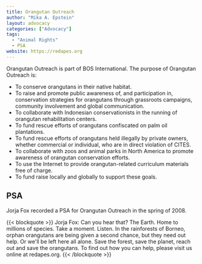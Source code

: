 ```yaml
---
title: Orangutan Outreach
author: "Mika A. Epstein"
layout: advocacy
categories: ["Advocacy"]
tags:
  - "Animal Rights"
  - PSA
website: https://redapes.org
---
```


Orangutan Outreach is part of BOS International. The purpose of Orangutan Outreach is:

* To conserve orangutans in their native habitat.
* To raise and promote public awareness of, and participation in, conservation strategies for orangutans through grassroots campaigns, community involvement and global communication.
* To collaborate with Indonesian conservationists in the running of orangutan rehabilitation centers.
* To fund rescue efforts of orangutans confiscated on palm oil plantations.
* To fund rescue efforts of orangutans held illegally by private owners, whether commercial or individual, who are in direct violation of CITES.
* To collaborate with zoos and animal parks in North America to promote awareness of orangutan conservation efforts.
* To use the Internet to provide orangutan-related curriculum materials free of charge.
* To fund raise locally and globally to support these goals.

## PSA

Jorja Fox recorded a PSA for Orangutan Outreach in the spring of 2008.

{{< blockquote >}}
Jorja Fox: Can you hear that? The Earth. Home to millions of species. Take a moment. Listen. In the rainforests of Borneo, orphan orangutans are being given a second chance, but they need out help. Or we'll be left here all alone. Save the forest, save the planet, reach out and save the orangutans. To find out how you can help, please visit us online at redapes.org.
{{< /blockquote >}}

